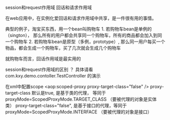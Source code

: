 session和request作用域    回话和请求作用域

在web应用中，在实例化爱回话和请求作用域中共享，是一件很有用的事情。

典型的例子，淘宝买东西，用一个bean叫购物车
	1. 若购物车bean是单例的（sington）， 	那么所有的用户都会共享同一个购物车，所有的商品都会加入到同一个购物车
	2. 若购物车bean是原型（多例，prototype）, 那么同一用户每买一个物品，都会生成一个购物车，买了几次就会生成几个购物车

就购物车而言，回话作用域是最实用的

session和request作用域的区别 ？
	具体请看  com.kxy.demo.contoller.TestController 的演示
	

在xml中配置scope
<bean id="" class="" scope="session"><aop:scoped-proxy  proxy-target-class="false" /></bean>
proxy-target-class 默认是true, 是基于类的代理， 等同于 proxyMode=ScopedProxyMode.TARGET_CLASS	（要被代理的对象是实体类）
proxy-target-class="false", 是基于接口的代理，等同于 proxyMode=ScopedProxyMode.INTERFACE	（要被代理的对象是接口）